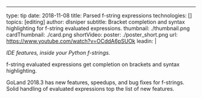 ---
type: tip
date: 2018-11-08
title: Parsed f-string expressions
technologies: []
topics: [editing]
author: dlsniper
subtitle: Bracket completion and syntax highlighting for f-string evaluated expressions.
thumbnail: ./thumbnail.png
cardThumbnail: ./card.png
shortVideo:
    poster: ./poster_short.png
    url: https://www.youtube.com/watch?v=OCddA6pSUOk
leadin: | 

  *IDE features, inside your Python f-strings.*
  
  f-string evaluated expressions get completion on brackets and syntax highlighting.

  GoLand 2018.3 has new features, speedups, and bug fixes for f-strings.
  Solid handling of evaluated expressions top the list of new features.
